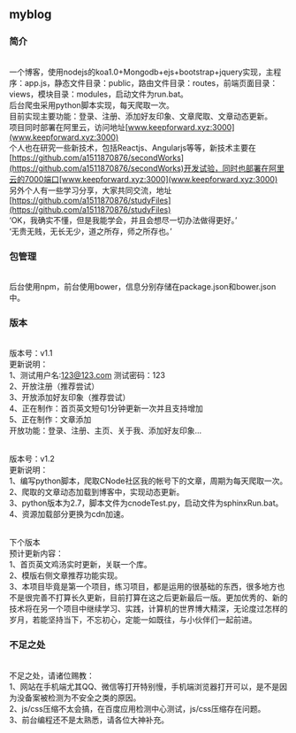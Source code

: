 ﻿## myblog
### 简介
</br> 一个博客，使用nodejs的koa1.0+Mongodb+ejs+bootstrap+jquery实现，主程序：app.js，静态文件目录：public，路由文件目录：routes，前端页面目录：views，模块目录：modules，启动文件为run.bat。
</br>后台爬虫采用python脚本实现，每天爬取一次。
</br>目前实现主要功能：登录、注册、添加好友印象、文章爬取、文章动态更新。
</br>项目同时部署在阿里云，访问地址[www.keepforward.xyz:3000](www.keepforward.xyz:3000)
</br>个人也在研究一些新技术，包括Reactjs、Angularjs等等，新技术主要在[https://github.com/a1511870876/secondWorks](https://github.com/a1511870876/secondWorks)开发试验，同时也部署在阿里云的7000端口[www.keepforward.xyz:3000](www.keepforward.xyz:3000)
</br>另外个人有一些学习分享，大家共同交流，地址[https://github.com/a1511870876/studyFiles](https://github.com/a1511870876/studyFiles) 
</br>‘OK，我确实不懂，但是我能学会，并且会想尽一切办法做得更好。’
</br>‘无贵无贱，无长无少，道之所存，师之所存也。’
### 包管理
</br>后台使用npm，前台使用bower，信息分别存储在package.json和bower.json中。
### 版本
   </br> 版本号：v1.1
   </br> 更新说明：
   </br> 1、测试用户名:123@123.com&nbsp;测试密码：123
   </br> 2、开放注册（推荐尝试）
   </br> 3、开放添加好友印象（推荐尝试）
   </br> 4、正在制作：首页英文短句1分钟更新一次并且支持增加
   </br> 5、正在制作：文章添加
   </br> 开放功能：登录、注册、主页、关于我、添加好友印象...
	

   </br> 版本号：v1.2
   </br> 更新说明：
   </br> 1、编写python脚本，爬取CNode社区我的帐号下的文章，周期为每天爬取一次。
   </br> 2、爬取的文章动态加载到博客中，实现动态更新。
   </br> 3、python版本为2.7，脚本文件为cnodeTest.py，启动文件为sphinxRun.bat。
   </br> 4、资源加载部分更换为cdn加速。

   </br> 下个版本
   </br> 预计更新内容：
   </br> 1、首页英文鸡汤实时更新，关联一个库。
   </br> 2、模版右侧文章推荐功能实现。
   </br> 3、本项目毕竟是第一个项目，练习项目，都是运用的很基础的东西，很多地方也不是很完善不打算长久更新，目前打算在这之后更新最后一版。更加优秀的、新的技术将在另一个项目中继续学习、实践，计算机的世界博大精深，无论度过怎样的岁月，若能坚持当下，不忘初心，定能一如既往，与小伙伴们一起前进。


### 不足之处
   </br> 不足之处，请诸位赐教：
   </br> 1、网站在手机端尤其QQ、微信等打开特别慢，手机端浏览器打开可以，是不是因为没备案被检测为不安全之类的原因。
   </br> 2、js/css压缩不太会搞，在百度应用检测中心测试，js/css压缩存在问题。
   </br> 3、前台编程还不是太熟悉，请各位大神补充。

